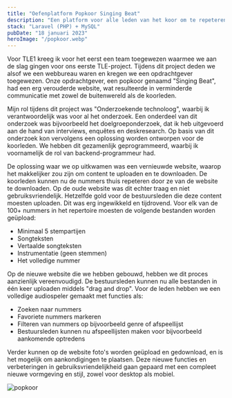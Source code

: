 ```yaml
---
title: "Oefenplatform Popkoor Singing Beat"
description: "Een platform voor alle leden van het koor om te repeteren en te communiceren."
stack: "Laravel (PHP) + MySQL"
pubDate: "18 januari 2023"
heroImage: "/popkoor.webp"
---
```


Voor TLE1 kreeg ik voor het eerst een team toegewezen waarmee we aan de slag gingen voor ons eerste TLE-project. Tijdens dit project deden we alsof we een webbureau waren en kregen we een opdrachtgever toegewezen. Onze opdrachtgever, een popkoor genaamd "Singing Beat", had een erg verouderde website, wat resulteerde in verminderde communicatie met zowel de buitenwereld als de koorleden.

Mijn rol tijdens dit project was "Onderzoekende technoloog", waarbij ik verantwoordelijk was voor al het onderzoek. Een onderdeel van dit onderzoek was bijvoorbeeld het doelgroeponderzoek, dat ik heb uitgevoerd aan de hand van interviews, enquêtes en deskresearch. Op basis van dit onderzoek kon vervolgens een oplossing worden ontworpen voor de koorleden. We hebben dit gezamenlijk geprogrammeerd, waarbij ik voornamelijk de rol van backend-programmeur had.

De oplossing waar we op uitkwamen was een vernieuwde website, waarop het makkelijker zou zijn om content te uploaden en te downloaden. De koorleden kunnen nu de nummers thuis repeteren door ze van de website te downloaden. Op de oude website was dit echter traag en niet gebruiksvriendelijk. Hetzelfde gold voor de bestuursleden die deze content moesten uploaden. Dit was erg ingewikkeld en tijdrovend. Voor elk van de 100+ nummers in het repertoire moesten de volgende bestanden worden geüpload:

- Minimaal 5 stempartijen
- Songteksten
- Vertaalde songteksten
- Instrumentatie (geen stemmen)
- Het volledige nummer

Op de nieuwe website die we hebben gebouwd, hebben we dit proces aanzienlijk vereenvoudigd. De bestuursleden kunnen nu alle bestanden in één keer uploaden middels "drag and drop". Voor de leden hebben we een volledige audiospeler gemaakt met functies als:

- Zoeken naar nummers
- Favoriete nummers markeren
- Filteren van nummers op bijvoorbeeld genre of afspeellijst
- Bestuursleden kunnen nu afspeellijsten maken voor bijvoorbeeld aankomende optredens

Verder kunnen op de website foto's worden geüpload en gedownload, en is het mogelijk om aankondigingen te plaatsen. Deze nieuwe functies en verbeteringen in gebruiksvriendelijkheid gaan gepaard met een compleet nieuwe vormgeving en stijl, zowel voor desktop als mobiel.

![popkoor](/popkoor%202.webp)
